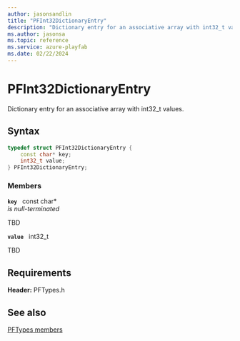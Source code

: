 ```yaml
---
author: jasonsandlin
title: "PFInt32DictionaryEntry"
description: "Dictionary entry for an associative array with int32_t values."
ms.author: jasonsa
ms.topic: reference
ms.service: azure-playfab
ms.date: 02/22/2024
---
```


# PFInt32DictionaryEntry  

Dictionary entry for an associative array with int32_t values.  

## Syntax  
  
```cpp
typedef struct PFInt32DictionaryEntry {  
    const char* key;  
    int32_t value;  
} PFInt32DictionaryEntry;  
```
  
### Members  
  
**`key`** &nbsp; const char*  
*is null-terminated*  
  
TBD  
  
**`value`** &nbsp; int32_t  
  
TBD  
  
  
## Requirements  
  
**Header:** PFTypes.h
  
## See also  
[PFTypes members](../pftypes_members.md)  

  
  
